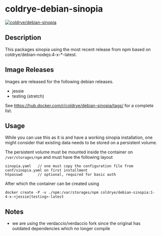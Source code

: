 # coldrye-debian-sinopia

[![coldrye/debian-sinopia](http://dockeri.co/image/coldrye/debian-sinopia)](https://hub.docker.com/r/coldrye/debian-sinopia/)


## Description

This packages sinopia using the most recent release from npm based on coldrye/debian-nodejs:4-x-*-latest.


## Image Releases

Images are released for the following debian releases.

- jessie
- testing (stretch)

See https://hub.docker.com/r/coldrye/debian-sinopia/tags/ for a complete list.


## Usage

While you can use this as it is and have a working sinopia installation, one might consider that
existing data needs to be stored on a persistent volume.

The persistent volume must be mounted inside the container on ``/var/storages/npm`` and must have the following layout

```
sinopia.yaml   // one must copy the configuration file from conf/sinopia.yaml on first installment
htpasswd       // optional, required for basic auth
```

After which the container can be created using

```
docker create -P -v ./npm:/var/storages/npm coldrye/debian-sinopia:1-4-x-<jessie|testing>-latest
```


## Notes

- we are using the verdaccio/verdaccio fork since the original has outdated dependencies which no longer compile

